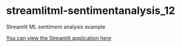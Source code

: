 # streamlitml-sentimentanalysis_12
Streamlit ML sentiment analysis example

[You can view the Streamlit application here](https://sp-ml-sentiment-analysis-12.streamlit.app/)
